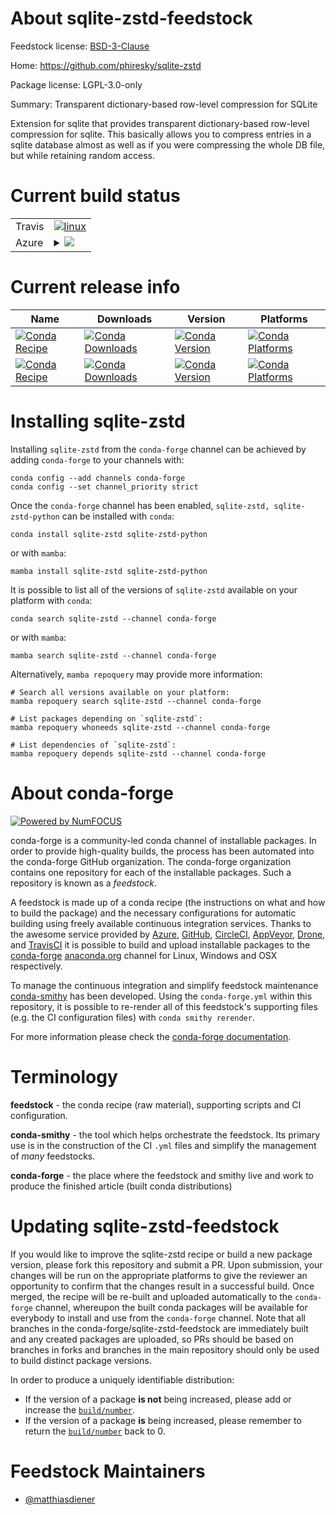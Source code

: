 About sqlite-zstd-feedstock
===========================

Feedstock license: [BSD-3-Clause](https://github.com/conda-forge/sqlite-zstd-feedstock/blob/main/LICENSE.txt)

Home: https://github.com/phiresky/sqlite-zstd

Package license: LGPL-3.0-only

Summary: Transparent dictionary-based row-level compression for SQLite

Extension for sqlite that provides transparent dictionary-based row-level
compression for sqlite. This basically allows you to compress entries in a
sqlite database almost as well as if you were compressing the whole DB
file, but while retaining random access.


Current build status
====================


<table><tr>
    <td>Travis</td>
    <td>
      <a href="https://app.travis-ci.com/conda-forge/sqlite-zstd-feedstock">
        <img alt="linux" src="https://img.shields.io/travis/com/conda-forge/sqlite-zstd-feedstock/main.svg?label=Linux">
      </a>
    </td>
  </tr>
    
  <tr>
    <td>Azure</td>
    <td>
      <details>
        <summary>
          <a href="https://dev.azure.com/conda-forge/feedstock-builds/_build/latest?definitionId=21976&branchName=main">
            <img src="https://dev.azure.com/conda-forge/feedstock-builds/_apis/build/status/sqlite-zstd-feedstock?branchName=main">
          </a>
        </summary>
        <table>
          <thead><tr><th>Variant</th><th>Status</th></tr></thead>
          <tbody><tr>
              <td>linux_64</td>
              <td>
                <a href="https://dev.azure.com/conda-forge/feedstock-builds/_build/latest?definitionId=21976&branchName=main">
                  <img src="https://dev.azure.com/conda-forge/feedstock-builds/_apis/build/status/sqlite-zstd-feedstock?branchName=main&jobName=linux&configuration=linux%20linux_64_" alt="variant">
                </a>
              </td>
            </tr><tr>
              <td>linux_aarch64</td>
              <td>
                <a href="https://dev.azure.com/conda-forge/feedstock-builds/_build/latest?definitionId=21976&branchName=main">
                  <img src="https://dev.azure.com/conda-forge/feedstock-builds/_apis/build/status/sqlite-zstd-feedstock?branchName=main&jobName=linux&configuration=linux%20linux_aarch64_" alt="variant">
                </a>
              </td>
            </tr><tr>
              <td>linux_ppc64le</td>
              <td>
                <a href="https://dev.azure.com/conda-forge/feedstock-builds/_build/latest?definitionId=21976&branchName=main">
                  <img src="https://dev.azure.com/conda-forge/feedstock-builds/_apis/build/status/sqlite-zstd-feedstock?branchName=main&jobName=linux&configuration=linux%20linux_ppc64le_" alt="variant">
                </a>
              </td>
            </tr><tr>
              <td>osx_64</td>
              <td>
                <a href="https://dev.azure.com/conda-forge/feedstock-builds/_build/latest?definitionId=21976&branchName=main">
                  <img src="https://dev.azure.com/conda-forge/feedstock-builds/_apis/build/status/sqlite-zstd-feedstock?branchName=main&jobName=osx&configuration=osx%20osx_64_" alt="variant">
                </a>
              </td>
            </tr><tr>
              <td>osx_arm64</td>
              <td>
                <a href="https://dev.azure.com/conda-forge/feedstock-builds/_build/latest?definitionId=21976&branchName=main">
                  <img src="https://dev.azure.com/conda-forge/feedstock-builds/_apis/build/status/sqlite-zstd-feedstock?branchName=main&jobName=osx&configuration=osx%20osx_arm64_" alt="variant">
                </a>
              </td>
            </tr>
          </tbody>
        </table>
      </details>
    </td>
  </tr>
</table>

Current release info
====================

| Name | Downloads | Version | Platforms |
| --- | --- | --- | --- |
| [![Conda Recipe](https://img.shields.io/badge/recipe-sqlite--zstd-green.svg)](https://anaconda.org/conda-forge/sqlite-zstd) | [![Conda Downloads](https://img.shields.io/conda/dn/conda-forge/sqlite-zstd.svg)](https://anaconda.org/conda-forge/sqlite-zstd) | [![Conda Version](https://img.shields.io/conda/vn/conda-forge/sqlite-zstd.svg)](https://anaconda.org/conda-forge/sqlite-zstd) | [![Conda Platforms](https://img.shields.io/conda/pn/conda-forge/sqlite-zstd.svg)](https://anaconda.org/conda-forge/sqlite-zstd) |
| [![Conda Recipe](https://img.shields.io/badge/recipe-sqlite--zstd--python-green.svg)](https://anaconda.org/conda-forge/sqlite-zstd-python) | [![Conda Downloads](https://img.shields.io/conda/dn/conda-forge/sqlite-zstd-python.svg)](https://anaconda.org/conda-forge/sqlite-zstd-python) | [![Conda Version](https://img.shields.io/conda/vn/conda-forge/sqlite-zstd-python.svg)](https://anaconda.org/conda-forge/sqlite-zstd-python) | [![Conda Platforms](https://img.shields.io/conda/pn/conda-forge/sqlite-zstd-python.svg)](https://anaconda.org/conda-forge/sqlite-zstd-python) |

Installing sqlite-zstd
======================

Installing `sqlite-zstd` from the `conda-forge` channel can be achieved by adding `conda-forge` to your channels with:

```
conda config --add channels conda-forge
conda config --set channel_priority strict
```

Once the `conda-forge` channel has been enabled, `sqlite-zstd, sqlite-zstd-python` can be installed with `conda`:

```
conda install sqlite-zstd sqlite-zstd-python
```

or with `mamba`:

```
mamba install sqlite-zstd sqlite-zstd-python
```

It is possible to list all of the versions of `sqlite-zstd` available on your platform with `conda`:

```
conda search sqlite-zstd --channel conda-forge
```

or with `mamba`:

```
mamba search sqlite-zstd --channel conda-forge
```

Alternatively, `mamba repoquery` may provide more information:

```
# Search all versions available on your platform:
mamba repoquery search sqlite-zstd --channel conda-forge

# List packages depending on `sqlite-zstd`:
mamba repoquery whoneeds sqlite-zstd --channel conda-forge

# List dependencies of `sqlite-zstd`:
mamba repoquery depends sqlite-zstd --channel conda-forge
```


About conda-forge
=================

[![Powered by
NumFOCUS](https://img.shields.io/badge/powered%20by-NumFOCUS-orange.svg?style=flat&colorA=E1523D&colorB=007D8A)](https://numfocus.org)

conda-forge is a community-led conda channel of installable packages.
In order to provide high-quality builds, the process has been automated into the
conda-forge GitHub organization. The conda-forge organization contains one repository
for each of the installable packages. Such a repository is known as a *feedstock*.

A feedstock is made up of a conda recipe (the instructions on what and how to build
the package) and the necessary configurations for automatic building using freely
available continuous integration services. Thanks to the awesome service provided by
[Azure](https://azure.microsoft.com/en-us/services/devops/), [GitHub](https://github.com/),
[CircleCI](https://circleci.com/), [AppVeyor](https://www.appveyor.com/),
[Drone](https://cloud.drone.io/welcome), and [TravisCI](https://travis-ci.com/)
it is possible to build and upload installable packages to the
[conda-forge](https://anaconda.org/conda-forge) [anaconda.org](https://anaconda.org/)
channel for Linux, Windows and OSX respectively.

To manage the continuous integration and simplify feedstock maintenance
[conda-smithy](https://github.com/conda-forge/conda-smithy) has been developed.
Using the ``conda-forge.yml`` within this repository, it is possible to re-render all of
this feedstock's supporting files (e.g. the CI configuration files) with ``conda smithy rerender``.

For more information please check the [conda-forge documentation](https://conda-forge.org/docs/).

Terminology
===========

**feedstock** - the conda recipe (raw material), supporting scripts and CI configuration.

**conda-smithy** - the tool which helps orchestrate the feedstock.
                   Its primary use is in the construction of the CI ``.yml`` files
                   and simplify the management of *many* feedstocks.

**conda-forge** - the place where the feedstock and smithy live and work to
                  produce the finished article (built conda distributions)


Updating sqlite-zstd-feedstock
==============================

If you would like to improve the sqlite-zstd recipe or build a new
package version, please fork this repository and submit a PR. Upon submission,
your changes will be run on the appropriate platforms to give the reviewer an
opportunity to confirm that the changes result in a successful build. Once
merged, the recipe will be re-built and uploaded automatically to the
`conda-forge` channel, whereupon the built conda packages will be available for
everybody to install and use from the `conda-forge` channel.
Note that all branches in the conda-forge/sqlite-zstd-feedstock are
immediately built and any created packages are uploaded, so PRs should be based
on branches in forks and branches in the main repository should only be used to
build distinct package versions.

In order to produce a uniquely identifiable distribution:
 * If the version of a package **is not** being increased, please add or increase
   the [``build/number``](https://docs.conda.io/projects/conda-build/en/latest/resources/define-metadata.html#build-number-and-string).
 * If the version of a package **is** being increased, please remember to return
   the [``build/number``](https://docs.conda.io/projects/conda-build/en/latest/resources/define-metadata.html#build-number-and-string)
   back to 0.

Feedstock Maintainers
=====================

* [@matthiasdiener](https://github.com/matthiasdiener/)

